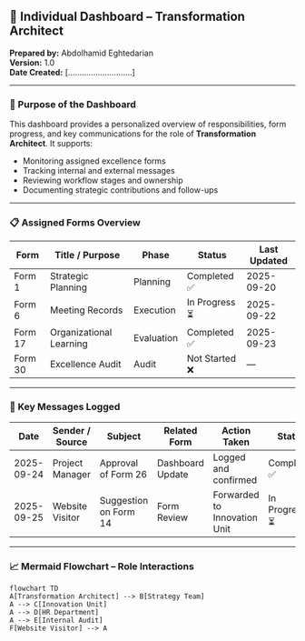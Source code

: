 ## 👤 Individual Dashboard – Transformation Architect  
**Prepared by:** Abdolhamid Eghtedarian  
**Version:** 1.0  
**Date Created:** [............................]  

---

### 🎯 Purpose of the Dashboard

This dashboard provides a personalized overview of responsibilities, form progress, and key communications for the role of **Transformation Architect**. It supports:

- Monitoring assigned excellence forms  
- Tracking internal and external messages  
- Reviewing workflow stages and ownership  
- Documenting strategic contributions and follow-ups

---

### 📋 Assigned Forms Overview

| Form | Title / Purpose | Phase | Status | Last Updated |
|------|------------------|--------|--------|------------------|
| Form 1 | Strategic Planning | Planning | Completed ✅ | 2025-09-20 |
| Form 6 | Meeting Records | Execution | In Progress ⏳ | 2025-09-22 |
| Form 17 | Organizational Learning | Evaluation | Completed ✅ | 2025-09-23 |
| Form 30 | Excellence Audit | Audit | Not Started ❌ | — |

---

### 📨 Key Messages Logged

| Date | Sender / Source | Subject | Related Form | Action Taken | Status |
|--------|------------------|--------|----------------|------------------|----------|
| 2025-09-24 | Project Manager | Approval of Form 26 | Dashboard Update | Logged and confirmed | Completed ✅ |
| 2025-09-25 | Website Visitor | Suggestion on Form 14 | Form Review | Forwarded to Innovation Unit | In Progress ⏳ |

---

### 📈 Mermaid Flowchart – Role Interactions

```mermaid
flowchart TD  
A[Transformation Architect] --> B[Strategy Team]  
A --> C[Innovation Unit]  
A --> D[HR Department]  
A --> E[Internal Audit]  
F[Website Visitor] --> A
